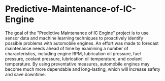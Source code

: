# Predictive-Maintenance-of-IC-Engine
The goal of the "Predictive Maintenance of IC Engine" project is to use sensor data and machine learning techniques to proactively identify possible problems with automobile engines. An effort was made to forecast maintenance needs ahead of time by examining a number of characteristics, including engine RPM, lubrication oil pressure, fuel pressure, coolant pressure, lubrication oil temperature, and coolant temperature. By using preventative measures, automobile engines may become much more dependable and long-lasting, which will increase safety and save downtime.
